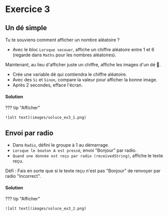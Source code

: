 # Exercice 3

## Un dé simple
Tu te souviens comment afficher un nombre aléatoire ?

* Avec le bloc `Lorsque secouer`, affiche un chiffre aléatoire entre 1 et 6 
(regarde dans `Maths` pour les nombres aléatoires).

Maintenant, au lieu d'afficher juste un chiffre, affiche les images d'un dé 🎲.

* Crée une variable dé qui contiendra le chiffre aléatoire.
* Avec des `Si` et `Sinon`, compare la valeur pour afficher la bonne image.
* Après 2 secondes, efface l'écran.

#### Solution

??? tip "Afficher"

    ![alt text](images/soluce_ex3_1.png)

## Envoi par radio
* Dans `Radio`, défini le groupe à 1 au démarrage.
* `Lorsque le bouton A est pressé`, envoi "Bonjour" par radio.
* `Quand une donnée est reçu par radio (receivedString)`, affiche le texte reçu.

Défi : Fais en sorte que si le texte reçu n'est pas "Bonjour" de renvoyer par radio "Incorrect".

#### Solution

??? tip "Afficher"

    ![alt text](images/soluce_ex3_2.png)
